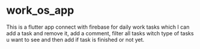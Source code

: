 # work_os_app

This is a flutter app connect with firebase for daily work tasks which I can add a task and remove it, add a comment, filter all tasks witch type of tasks u want to see and then add if task is finished or  not yet.

